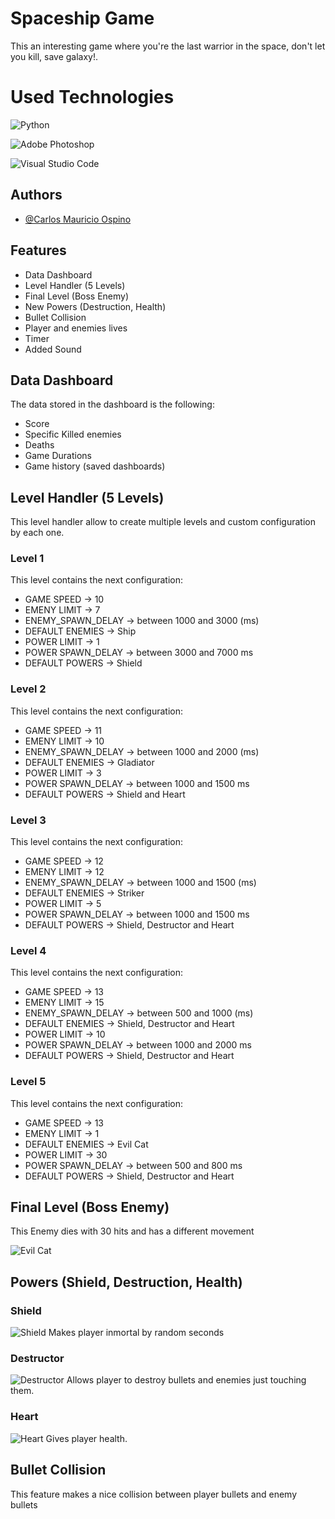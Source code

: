 
# Spaceship Game

This an interesting game where you're the last warrior in the space, don't let you kill, save galaxy!.

# Used Technologies

![Python](https://img.shields.io/badge/python-3670A0?style=for-the-badge&logo=python&logoColor=ffdd54)

![Adobe Photoshop](https://img.shields.io/badge/adobe%20photoshop-%2331A8FF.svg?style=for-the-badge&logo=adobe%20photoshop&logoColor=white)

![Visual Studio Code](https://img.shields.io/badge/Visual%20Studio%20Code-0078d7.svg?style=for-the-badge&logo=visual-studio-code&logoColor=white)

## Authors

- [@Carlos Mauricio Ospino](https://github.com/practicaldev-jala)


## Features

- Data Dashboard
- Level Handler (5 Levels)
- Final Level (Boss Enemy)
- New Powers (Destruction, Health)
- Bullet Collision
- Player and enemies lives
- Timer
- Added Sound

## Data Dashboard
The data stored in the dashboard is the following:

- Score
- Specific Killed enemies
- Deaths
- Game Durations
- Game history (saved dashboards)

## Level Handler (5 Levels)
This level handler allow to create multiple levels and custom configuration by each one.

### Level 1
This level contains the next configuration:
- GAME SPEED -> 10
- EMENY LIMIT -> 7
- ENEMY_SPAWN_DELAY -> between 1000 and 3000 (ms)
- DEFAULT ENEMIES -> Ship
- POWER LIMIT -> 1
- POWER SPAWN_DELAY -> between 3000 and 7000 ms
- DEFAULT POWERS -> Shield

### Level 2
This level contains the next configuration:
- GAME SPEED -> 11
- EMENY LIMIT -> 10
- ENEMY_SPAWN_DELAY -> between 1000 and 2000 (ms)
- DEFAULT ENEMIES -> Gladiator
- POWER LIMIT -> 3
- POWER SPAWN_DELAY -> between 1000 and 1500 ms
- DEFAULT POWERS -> Shield and Heart

### Level 3
This level contains the next configuration:
- GAME SPEED -> 12
- EMENY LIMIT -> 12
- ENEMY_SPAWN_DELAY -> between 1000 and 1500 (ms)
- DEFAULT ENEMIES -> Striker
- POWER LIMIT -> 5
- POWER SPAWN_DELAY -> between 1000 and 1500 ms
- DEFAULT POWERS -> Shield, Destructor and Heart

### Level 4
This level contains the next configuration:
- GAME SPEED -> 13
- EMENY LIMIT -> 15
- ENEMY_SPAWN_DELAY -> between 500 and 1000 (ms)
- DEFAULT ENEMIES -> Shield, Destructor and Heart
- POWER LIMIT -> 10
- POWER SPAWN_DELAY -> between 1000 and 2000 ms
- DEFAULT POWERS -> Shield, Destructor and Heart

### Level 5
This level contains the next configuration:
- GAME SPEED -> 13
- EMENY LIMIT -> 1
- DEFAULT ENEMIES -> Evil Cat
- POWER LIMIT -> 30
- POWER SPAWN_DELAY -> between 500 and 800 ms
- DEFAULT POWERS -> Shield, Destructor and Heart

## Final Level (Boss Enemy)
This Enemy dies with 30 hits and has a different movement

![Evil Cat](https://github.com/practicaldev-jala/Spaceship-Game-CO-5-2023/blob/main/game/assets/Enemy/enemy_final.png?raw=true)

## Powers (Shield, Destruction, Health)

### Shield
![Shield](https://github.com/practicaldev-jala/Spaceship-Game-CO-5-2023/blob/main/game/assets/Other/shield.png?raw=true)
Makes player inmortal by random seconds

### Destructor

![Destructor](https://github.com/practicaldev-jala/Spaceship-Game-CO-5-2023/blob/main/game/assets/Other/fire.png?raw=true)
Allows player to destroy bullets and enemies just touching them.

### Heart
![Heart](https://github.com/practicaldev-jala/Spaceship-Game-CO-5-2023/blob/main/game/assets/Other/heart.png?raw=true)
Gives player health.

## Bullet Collision
This feature makes a nice collision between player bullets and enemy bullets
